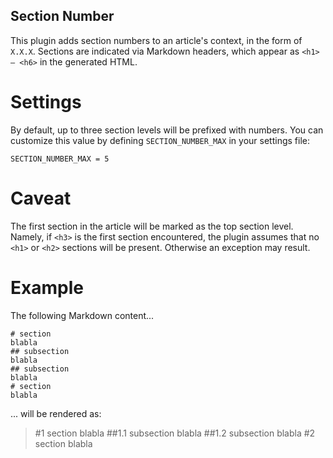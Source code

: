 Section Number
--------------

This plugin adds section numbers to an article's context, in the form of `X.X.X`. Sections are indicated via Markdown headers, which appear as `<h1> – <h6>` in the generated HTML.


# Settings

By default, up to three section levels will be prefixed with numbers. You can customize this value by defining `SECTION_NUMBER_MAX` in your settings file:

    SECTION_NUMBER_MAX = 5


# Caveat

The first section in the article will be marked as the top section level. Namely, if `<h3>` is the first section encountered, the plugin assumes that no `<h1>` or `<h2>` sections will be present. Otherwise an exception may result.


# Example

The following Markdown content...

    # section
    blabla
    ## subsection
    blabla
    ## subsection
    blabla
    # section
    blabla

... will be rendered as:

>#1 section
>blabla
>##1.1 subsection
>blabla
>##1.2 subsection
>blabla
>#2 section
>blabla